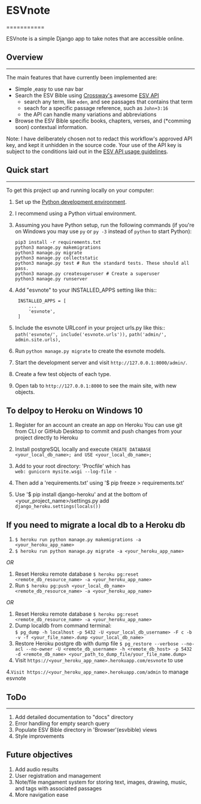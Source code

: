 # ESVnote
===========

ESVnote is a simple Django app to take notes that are accessible online.

## Overview
------------
The main features that have currently been implemented are:

* Simple ,easy to use nav bar
* Search the ESV Bible using [Crossway's](https://www.crossway.org/) awesome [ESV API](https://api.esv.org/)
   * search any term, like `eden`, and see passages that contains that term
   * seach for a specific passage reference, such as `John+3:16`
   * the API can handle many variations and abbreviations
* Browse the ESV Bible specific books, chapters, verses, and (*comming soon) contextual information.

Note: I have deliberately chosen not to redact this workflow's approved API key, and kept it unhidden in the source code. Your use of the API key is subject to the conditions laid out in the [ESV API usage guidelines](https://api.esv.org/#copyright).

## Quick start
-------------
To get this project up and running locally on your computer:
1. Set up the [Python development environment](https://developer.mozilla.org/en-US/docs/Learn/Server-side/Django/development_environment).

1. I recommend using a Python virtual environment.

1. Assuming you have Python setup, run the following commands (if you're on Windows you may use `py` or `py -3` instead of `python` to start Python):
   ```
   pip3 install -r requirements.txt
   python3 manage.py makemigrations
   python3 manage.py migrate
   python3 manage.py collectstatic
   python3 manage.py test # Run the standard tests. These should all pass.
   python3 manage.py createsuperuser # Create a superuser 
   python3 manage.py runserver
   ```
1. Add "esvnote" to your INSTALLED_APPS setting like this::
   ```
    INSTALLED_APPS = [
        ...
        'esvnote',
    ]
    ```
2. Include the esvnote URLconf in your project urls.py like this::
    `path('esvnote/', include('esvnote.urls')),`
    `path('admin/', admin.site.urls),`

3. Run `python manage.py migrate` to create the esvnote models.

4. Start the development server and visit `http://127.0.0.1:8000/admin/`.

1. Create a few test objects of each type.

1. Open tab to `http://127.0.0.1:8000` to see the main site, with new objects.

To delpoy to Heroku on Windows 10
---------------------------------
1. Register for an account an create an app on Heroku
    You can use git from CLI or GitHub Desktop to commit and push changes from your project directly to Heroku
    
2. Install postgreSQL locally and execute `CREATE DATABASE <your_local_db_name>; and USE <your_local_db_name>;`

1. Add to your root directory: 'Procfile' which has    
       `web: gunicorn mysite.wsgi --log-file -`
    
1. Then add a 'requirements.txt' using '$ pip freeze > requirements.txt'
    
3. Use '$ pip install django-heroku' and at the bottom of <your_project_name>/settings.py add
    `django_heroku.settings(locals())`

If you need to migrate a local db to a Heroku db
------------------------------------------------
1. `$ heroku run python manage.py makemigrations -a <your_heroku_app_name>`
2. `$ heroku run python manage.py migrate -a <your_heroku_app_name>`

*OR*

1. Reset Heroku remote database
    `$ heroku pg:reset <remote_db_resource_name> -a <your_heroku_app_name>`
2. Run
    `$ heroku pg:push <your_local_db_name> <remote_db_resource_name> -a <your_heroku_app_name>`

*OR*

1. Reset Heroku remote database
    `$ heroku pg:reset <remote_db_resource_name> -a <your_heroku_app_name>`
1. Dump localdb from command terminal:   
    `$ pg_dump -h localhost -p 5432 -U <your_local_db_username> -F c -b -v -f <your_file_name>.dump <your_local_db_name>`
2. Restore Heroku postgre db with dump file
    `$ pg_restore --verbose --no-acl --no-owner -U <remote_db_username> -h <remote_db_host> -p 5432 -d <remote_db_name> <your_path_to_dump_file/your_file_name.dump>`
3. Visit `https://<your_heroku_app_name>.herokuapp.com/esvnote` to use

4.`Visit https://<your_heroku_app_name>.herokuapp.com/admin` to manage esvnote

## ToDo
------------------------
1. Add detailed documentation to "docs" directory
2. Error handling for empty search query
3. Populate ESV Bible directory in 'Browser'(esvbible) views
4. Style improvements

Future objectives
---------------------
1. Add audio results 
2. User registration and management
3. Note/file mangament system for storing text, images, drawing, music, and tags with associated passages
4. More navigation ease
